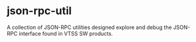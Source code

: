 json-rpc-util
=============

A collection of JSON-RPC utilities designed explore and debug the JSON-RPC interface found in VTSS SW products.
